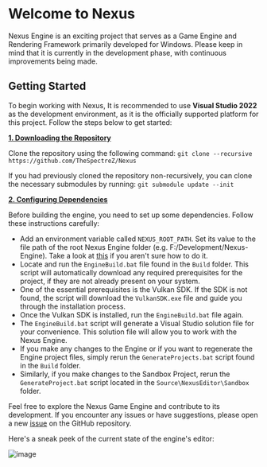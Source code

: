 # Welcome to Nexus 
Nexus Engine is an exciting project that serves as a Game Engine and Rendering Framework primarily developed for Windows. Please keep in mind that it is currently in the development phase, with continuous improvements being made.

## Getting Started

To begin working with Nexus, It is recommended to use **Visual Studio 2022** as the development environment, as it is the officially supported platform for this project. Follow the steps below to get started:

<ins>**1. Downloading the Repository**</ins>

Clone the repository using the following command: `git clone --recursive https://github.com/TheSpectreZ/Nexus`

If you had previously cloned the repository non-recursively, you can clone the necessary submodules by running: `git submodule update --init`

<ins>**2. Configuring Dependencies**</ins>

Before building the engine, you need to set up some dependencies. Follow these instructions carefully:

- Add an environment variable called `NEXUS_ROOT_PATH`. Set its value to the file path of the root Nexus Engine folder (e.g. F:/Development/Nexus-Engine). Take a look at [this](https://docs.oracle.com/en/database/oracle/machine-learning/oml4r/1.5.1/oread/creating-and-modifying-environment-variables-on-windows.html) if you aren't sure how to do it.
- Locate and run the `EngineBuild.bat` file found in the `Build` folder. This script will automatically download any required prerequisites for the project, if they are not already present on your system.
- One of the essential prerequisites is the Vulkan SDK. If the SDK is not found, the script will download the `VulkanSDK.exe` file and guide you through the installation process.
- Once the Vulkan SDK is installed, run the `EngineBuild.bat` file again.
- The `EngineBuild.bat` script will generate a Visual Studio solution file for your convenience. This solution file will allow you to work with the Nexus Engine.
- If you make any changes to the Engine or if you want to regenerate the Engine project files, simply rerun the `GenerateProjects.bat` script found in the `Build` folder.
- Similarly, if you make changes to the Sandbox Project, rerun the `GenerateProject.bat` script located in the `Source\NexusEditor\Sandbox` folder.

Feel free to explore the Nexus Game Engine and contribute to its development. If you encounter any issues or have suggestions, please open a new [issue](https://github.com/TheSpectreZ/Nexus/issues) on the GitHub repository.

Here's a sneak peek of the current state of the engine's editor:

![image](https://github.com/TheSpectreZ/Nexus/assets/122666662/1f484bb1-cef8-4e8f-9e47-5342f9d5e9f6)

